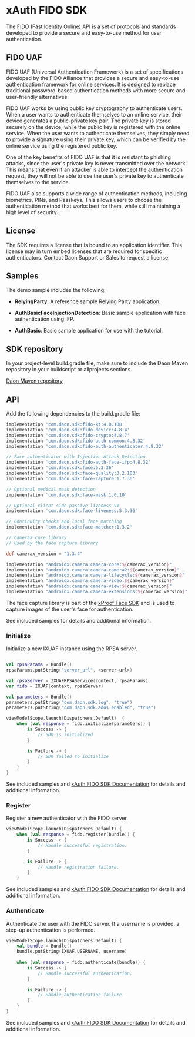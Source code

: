 # xAuth FIDO SDK

The FIDO (Fast Identity Online) API is a set of protocols and standards developed to provide a secure and easy-to-use method for user authentication.

## FIDO UAF
FIDO UAF (Universal Authentication Framework) is a set of specifications developed by the FIDO Alliance that provides a secure and easy-to-use authentication framework for online services. It is designed to replace traditional password-based authentication methods with more secure and user-friendly alternatives.

FIDO UAF works by using public key cryptography to authenticate users. When a user wants to authenticate themselves to an online service, their device generates a public-private key pair. The private key is stored securely on the device, while the public key is registered with the online service. When the user wants to authenticate themselves, they simply need to provide a signature using their private key, which can be verified by the online service using the registered public key.

One of the key benefits of FIDO UAF is that it is resistant to phishing attacks, since the user's private key is never transmitted over the network. This means that even if an attacker is able to intercept the authentication request, they will not be able to use the user's private key to authenticate themselves to the service.

FIDO UAF also supports a wide range of authentication methods, including biometrics, PINs, and Passkeys. This allows users to choose the authentication method that works best for them, while still maintaining a high level of security.

## License
The SDK requires a license that is bound to an application identifier. This license may in turn embed licenses that are required for specific authenticators. Contact Daon Support or Sales to request a license.

## Samples

The demo sample includes the following:

- **RelyingParty**: A reference sample Relying Party application.

- **AuthBasicFaceInjectionDetection**: Basic sample application with face authentication using IFP.

- **AuthBasic**: Basic sample application for use with the tutorial.


## SDK repository
In your project-level build.gradle file, make sure to include the Daon Maven repository in your buildscript or allprojects sections.

[Daon Maven repository](https://github.com/daoninc/sdk-packages/blob/main/README.md)

## API

Add the following dependencies to the build.gradle file:

```gradle
implementation 'com.daon.sdk:fido-kt:4.8.108'
implementation 'com.daon.sdk:fido-device:4.8.4'
implementation 'com.daon.sdk:fido-crypto:4.8.7'
implementation 'com.daon.sdk:fido-auth-common:4.8.32'
implementation 'com.daon.sdk:fido-auth-authenticator:4.8.32'

// Face authenticator with Injection Attack Detection
implementation 'com.daon.sdk:fido-auth-face-ifp:4.8.32'
implementation 'com.daon.sdk:face:5.3.36'
implementation 'com.daon.sdk:face-quality:3.2.103'
implementation 'com.daon.sdk:face-capture:1.7.36'

// Optional medical mask detection
implementation 'com.daon.sdk:face-mask:1.0.10'

// Optional client side passive liveness V1
implementation 'com.daon.sdk:face-liveness:5.3.36'

// Continuity checks and local face matching
implementation 'com.daon.sdk:face-matcher:1.3.2'

// CameraX core library
// Used by the face capture library

def camerax_version = "1.3.4"

implementation "androidx.camera:camera-core:${camerax_version}"
implementation "androidx.camera:camera-camera2:${camerax_version}"
implementation "androidx.camera:camera-lifecycle:${camerax_version}"
implementation "androidx.camera:camera-video:${camerax_version}"
implementation "androidx.camera:camera-view:${camerax_version}"
implementation "androidx.camera:camera-extensions:${camerax_version}"
```

The face capture library is part of the [xProof Face SDK](https://github.com/daoninc/face-sdk-android) and is used to capture images of the user's face for authentication. 

See included samples for details and additional information.


### Initialize

Initialize a new IXUAF instance using the RPSA server.

```kotlin

val rpsaParams = Bundle()
rpsaParams.putString("server_url", <server-url>)

val rpsaServer = IXUAFRPSAService(context, rpsaParams) 
var fido = IXUAF(context, rpsaServer)

val parameters = Bundle()
parameters.putString("com.daon.sdk.log", "true")
parameters.putString("com.daon.sdk.ados.enabled", "true")

viewModelScope.launch(Dispatchers.Default)  {    
    when (val response = fido.initialize(parameters)) {
        is Success -> {
            // SDK is initialized            
        }

        is Failure -> {
            // SDK failed to initialize
        }
    }
}
```

See included samples and [xAuth FIDO SDK Documentation](https://developer.identityx-cloud.com/client/fido/android/) for details and additional information.

### Register 

Register a new authenticator with the FIDO server.

```kotlin
viewModelScope.launch(Dispatchers.Default) {
    when (val response = fido.register(bundle)) {
        is Success -> {
            // Handle successful registration.            
        }

        is Failure -> {
            // Handle registration failure.            
        }
    }

```

See included samples and [xAuth FIDO SDK Documentation](https://developer.identityx-cloud.com/client/fido/android/) for details and additional information.

### Authenticate

Authenticate the user with the FIDO server. If a username is provided, a step-up authentication is performed.

```kotlin
viewModelScope.launch(Dispatchers.Default) {
    val bundle = Bundle()
    bundle.putString(IXUAF.USERNAME, username)
    
    when (val response = fido.authenticate(bundle)) {
        is Success -> {
            // Handle successful authentication.            
        }

        is Failure -> {
            // Handle authentication failure.
        }
    }
}
```

See included samples and [xAuth FIDO SDK Documentation](https://developer.identityx-cloud.com/client/fido/android/) for details and additional information.



